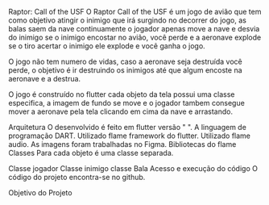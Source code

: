 Raptor: Call of the USF
O Raptor Call of the USF é um jogo de avião que tem como objetivo atingir o inimigo que irá surgindo no decorrer do jogo, as balas saem da nave continuamente o jogador apenas move a nave e desvia do inimigo se o inimigo encostar no avião, você perde e a aeronave explode se o tiro acertar o inimigo ele explode e você ganha o jogo.

O jogo não tem numero de vidas, caso a aeronave seja destruída você perde, o objetivo é ir destruindo os inimigos até que algum encoste na aeronave e a destrua.

O jogo é construído no flutter cada objeto da tela possui uma classe especifica, a imagem de fundo se move e o jogador tambem consegue mover a aeronave pela tela clicando em cima da nave e arrastando.

Arquitetura
O desenvolvido é feito em flutter versão " ".
A linguagem de programação DART.
Utilizado flame framework do flutter.
Utilizado flame audio.
As imagens foram trabalhadas no Figma.
Bibliotecas do flame
Classes
Para cada objeto é uma classe separada.

Classe jogador
Classe inimigo
classe Bala
Acesso e execução do código
O código do projeto encontra-se no github.

Objetivo do Projeto
